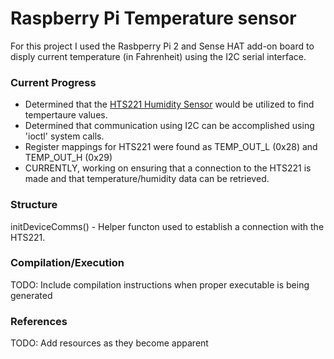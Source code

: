 # Raspberry Pi Temperature sensor 

For this project I used the Rasbperry Pi 2 and Sense HAT add-on board to disply current temperature (in Fahrenheit) using the I2C serial interface. 

### Current Progress
* Determined that the [HTS221 Humidity Sensor](http://www.st.com/content/ccc/resource/technical/document/datasheet/4d/9a/9c/ad/25/07/42/34/DM00116291.pdf/files/DM00116291.pdf/jcr:content/translations/en.DM00116291.pdf) would be utilized to find tempertaure values.
* Determined that communication using I2C can be accomplished using 'ioctl' system calls.
* Register mappings for HTS221 were found as TEMP_OUT_L (0x28) and TEMP_OUT_H (0x29)
* CURRENTLY, working on ensuring that a connection to the HTS221 is made and that temperature/humidity data can be retrieved.

### Structure

initDeviceComms() - Helper functon used to establish a connection with the HTS221.


### Compilation/Execution
TODO: Include compilation instructions when proper executable is being generated

### References
TODO: Add resources as they become apparent 
